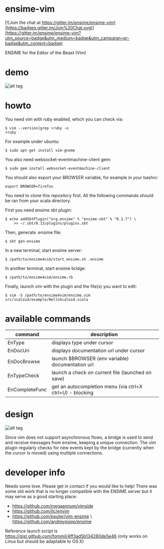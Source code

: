 # ensime-vim

[![Join the chat at https://gitter.im/ensime/ensime-vim](https://badges.gitter.im/Join%20Chat.svg)](https://gitter.im/ensime/ensime-vim?utm_source=badge&utm_medium=badge&utm_campaign=pr-badge&utm_content=badge)

ENSIME for the Editor of the Beast (Vim)

# demo

![alt tag](https://raw.github.com/yazgoo/ensime-vim/master/demo.gif)

# howto

You need vim with ruby enabled, which you can check via:

    $ vim --version|grep +ruby -o
    +ruby

For example under ubuntu:
    
    $ sudo apt-get install vim-gnome

You also need websocket-eventmachine-client gem:

    $ sudo gem install websocket-eventmachine-client

You should also export your BROWSER variable, for example in your bashrc:

    export BROWSER=firefox

You need to clone this repository first.
All the following commands should be ran from your scala directory.

First you need ensime sbt plugin:    
    
    $ echo addSbtPlugin("org.ensime" % "ensime-sbt" % "0.1.7") \
        >> ~/.sbt/0.13/plugins/plugins.sbt

Then, generate .ensime file:

    $ sbt gen-ensime

In a new terminal, start ensime server:

    $ /path/to/ensime4vim/start_ensime.sh .ensime

In another terminal, start ensime bridge:

    $ /path/to/ensime4vim/ensime.rb

Finally, launch vim with the plugin and the file(s) you want to edit:

    $ vim -S /path/to/ensime4vim/ensime.vim src/scaloid/example/HelloScaloid.scala

# available commands


command         |   description
----------------|----------------------------------------------------------
EnType          | displays type under cursor
EnDocUri        | displays documentation url under cursor
EnDocBrowse     | launch $BROWSER (env variable) documentation url
EnTypeCheck     | launch a check on current file (launched on save)
EnCompleteFunc  | get an autocompletion menu (via ctrl+X ctrl+U) - blocking


# design

![alt tag](https://raw.github.com/yazgoo/ensime-vim/master/ensime-vim.png)

Since vim does not support asynchronous flows,
a bridge is used to send and receive messages from ensime,
keeping a unique connection.
The vim plugin regularly checks for new events kept by the bridge 
(currently when the cursor is moved) using multiple connections.

# developer info

Needs some love. Please get in contact if you would like to help! There was some old work that is no longer compatible with the ENSIME server but it may serve as a good starting place:

* https://github.com/megaannum/vimside
* https://github.com/jlc/envim
* https://github.com/psuter/vim-ensime \ https://github.com/andreypopp/ensime

Reference launch script is https://gist.github.com/fommil/4ff3ad5b134280de5e46 (only works on Linux but should be adaptable to OS X)
